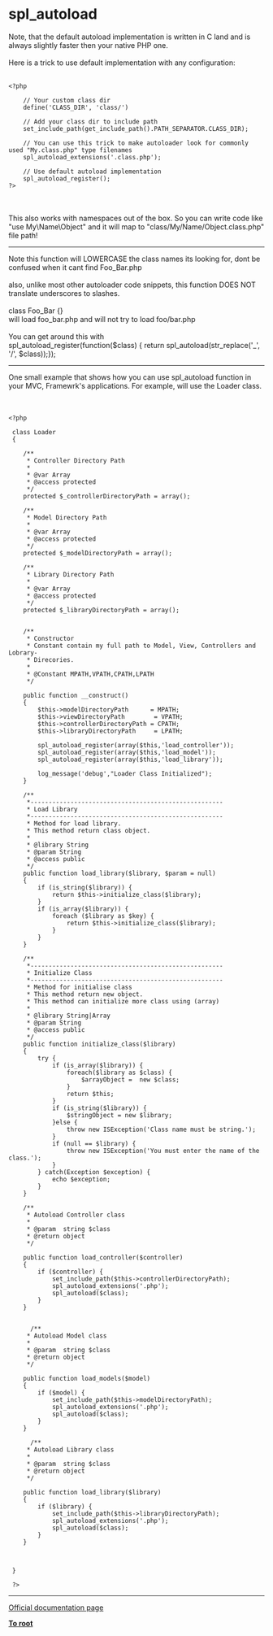 # spl_autoload



Note, that the default autoload implementation is written in C land and is always slightly faster then your native PHP one.<br><br>Here is a trick to use default implementation with any configuration:<br><br>

```
<?php

    // Your custom class dir
    define('CLASS_DIR', 'class/')

    // Add your class dir to include path
    set_include_path(get_include_path().PATH_SEPARATOR.CLASS_DIR);

    // You can use this trick to make autoloader look for commonly used "My.class.php" type filenames
    spl_autoload_extensions('.class.php');

    // Use default autoload implementation
    spl_autoload_register();
?>
```
<br><br>This also works with namespaces out of the box. So you can write code like "use My\Name\Object" and it will map to "class/My/Name/Object.class.php" file path!  

---

Note this function will LOWERCASE the class names its looking for, dont be confused when it cant find Foo_Bar.php<br><br>also, unlike most other autoloader code snippets, this function DOES NOT translate underscores to slashes.<br><br>class Foo_Bar {}<br>will load foo_bar.php and will not try to load foo/bar.php<br><br>You can get around this with<br>spl_autoload_register(function($class) { return spl_autoload(str_replace(&apos;_&apos;, &apos;/&apos;, $class));});  

---

One small example that shows how you can use spl_autoload function in your MVC, Framewrk&apos;s applications. For example, will use the Loader class.<br> <br><br>

```
<?php

 class Loader
 {
        
    /**
     * Controller Directory Path
     *
     * @var Array
     * @access protected
     */
    protected $_controllerDirectoryPath = array();
    
    /**
     * Model Directory Path
     *
     * @var Array
     * @access protected
     */
    protected $_modelDirectoryPath = array();
    
    /**
     * Library Directory Path
     *
     * @var Array
     * @access protected
     */
    protected $_libraryDirectoryPath = array();
    
    
    /** 
     * Constructor
     * Constant contain my full path to Model, View, Controllers and Lobrary-
     * Direcories.
     *
     * @Constant MPATH,VPATH,CPATH,LPATH
     */
     
    public function __construct()
    {
        $this->modelDirectoryPath      = MPATH;
        $this->viewDirectoryPath        = VPATH;
        $this->controllerDirectoryPath = CPATH;
        $this->libraryDirectoryPath     = LPATH;
        
        spl_autoload_register(array($this,'load_controller'));
        spl_autoload_register(array($this,'load_model'));
        spl_autoload_register(array($this,'load_library'));
   
        log_message('debug',"Loader Class Initialized");
    }

    /** 
     *-----------------------------------------------------
     * Load Library
     *-----------------------------------------------------
     * Method for load library.
     * This method return class object.
     *
     * @library String
     * @param String
     * @access public
     */    
    public function load_library($library, $param = null)
    {
        if (is_string($library)) {
            return $this->initialize_class($library);
        }
        if (is_array($library)) {
            foreach ($library as $key) {
                return $this->initialize_class($library);
            }
        }                
    }

    /** 
     *-----------------------------------------------------
     * Initialize Class
     *-----------------------------------------------------
     * Method for initialise class
     * This method return new object. 
     * This method can initialize more class using (array)
     *
     * @library String|Array
     * @param String
     * @access public
     */    
    public function initialize_class($library)
    {
        try {
            if (is_array($library)) {
                foreach($library as $class) {
                    $arrayObject =  new $class;
                }            
                return $this;
            }
            if (is_string($library)) {
                $stringObject = new $library;
            }else {
                throw new ISException('Class name must be string.');
            }
            if (null == $library) {
                throw new ISException('You must enter the name of the class.');
            }
        } catch(Exception $exception) {
            echo $exception;
        }
    }    
    
    /**
     * Autoload Controller class
     *
     * @param  string $class
     * @return object
     */
     
    public function load_controller($controller)
    {
        if ($controller) {
            set_include_path($this->controllerDirectoryPath);
            spl_autoload_extensions('.php');
            spl_autoload($class);
        }
    }    
    

      /**
     * Autoload Model class
     *
     * @param  string $class
     * @return object
     */
     
    public function load_models($model)
    {
        if ($model) {
            set_include_path($this->modelDirectoryPath);
            spl_autoload_extensions('.php');
            spl_autoload($class);
        }
    }    
    
      /**
     * Autoload Library class
     *
     * @param  string $class
     * @return object
     */
     
    public function load_library($library)
    {
        if ($library) {
            set_include_path($this->libraryDirectoryPath);
            spl_autoload_extensions('.php');
            spl_autoload($class);
        }
    }
    

    
 }
 
 ?>
```
  

---

[Official documentation page](https://www.php.net/manual/en/function.spl-autoload.php)

**[To root](/README.md)**